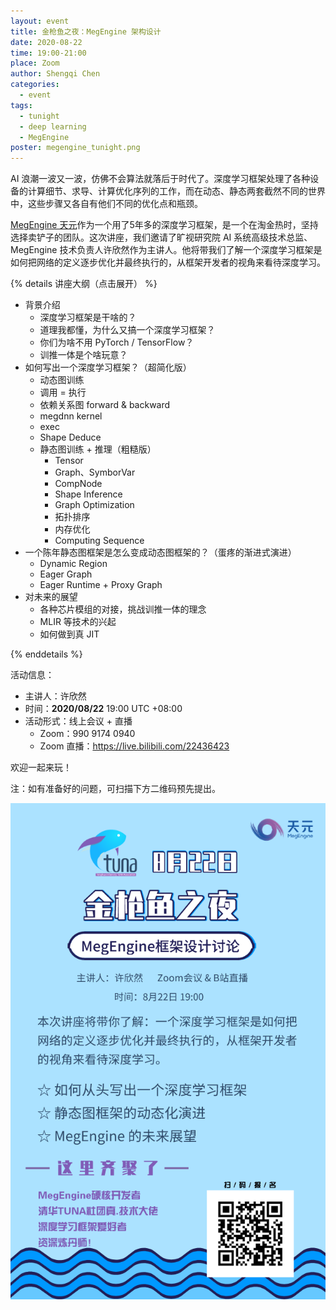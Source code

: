 ```yaml
---
layout: event
title: 金枪鱼之夜：MegEngine 架构设计
date: 2020-08-22
time: 19:00-21:00
place: Zoom
author: Shengqi Chen
categories:
  - event
tags:
  - tunight
  - deep learning
  - MegEngine
poster: megengine_tunight.png
---
```



AI 浪潮一波又一波，仿佛不会算法就落后于时代了。深度学习框架处理了各种设备的计算细节、求导、计算优化序列的工作，而在动态、静态两套截然不同的世界中，这些步骤又各自有他们不同的优化点和瓶颈。

[MegEngine 天元](https://megengine.org.cn/)作为一个用了5年多的深度学习框架，是一个在淘金热时，坚持选择卖铲子的团队。这次讲座，我们邀请了旷视研究院 AI 系统高级技术总监、MegEngine 技术负责人许欣然作为主讲人。他将带我们了解一个深度学习框架是如何把网络的定义逐步优化并最终执行的，从框架开发者的视角来看待深度学习。

{% details 讲座大纲（点击展开） %}

* 背景介绍
    * 深度学习框架是干啥的？
    * 道理我都懂，为什么又搞一个深度学习框架？
    * 你们为啥不用 PyTorch / TensorFlow？
    * 训推一体是个啥玩意？
* 如何写出一个深度学习框架？（超简化版）
    * 动态图训练
     * 调用 = 执行
     * 依赖关系图 forward & backward
    * megdnn kernel
     * exec
     * Shape Deduce
    * 静态图训练 + 推理（粗糙版）
        * Tensor
        * Graph、SymborVar
        * CompNode
        * Shape Inference
        * Graph Optimization
        * 拓扑排序
        * 内存优化
        * Computing Sequence
* 一个陈年静态图框架是怎么变成动态图框架的？（蛋疼的渐进式演进）
    * Dynamic Region
    * Eager Graph
    * Eager Runtime + Proxy Graph
* 对未来的展望
    * 各种芯片模组的对接，挑战训推一体的理念
    * MLIR 等技术的兴起
    * 如何做到真 JIT

{% enddetails %}

<!--more-->

活动信息：

* 主讲人：许欣然
* 时间：**2020/08/22** 19:00 UTC +08:00
* 活动形式：线上会议 + 直播
  * Zoom：990 9174 0940
  * Zoom 直播：https://live.bilibili.com/22436423

欢迎一起来玩！

注：如有准备好的问题，可扫描下方二维码预先提出。

![Poster](/assets/img/events/megengine_tunight.png)
